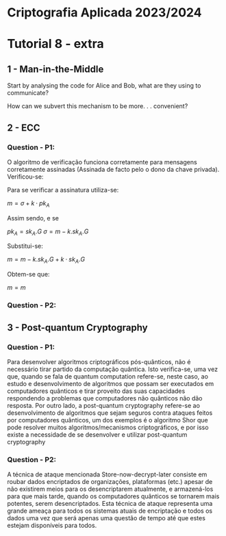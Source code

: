 # Criptografia Aplicada 2023/2024
# Tutorial 8 - extra


## 1 - Man-in-the-Middle

Start by analysing the code for Alice and Bob, what are they using to communicate?

How can we subvert this mechanism to be more. . . convenient?

## 2 - ECC
### Question - P1:

 O algoritmo de verificação funciona corretamente para mensagens corretamente assinadas (Assinada de facto pelo o dono da chave privada).
 Verificou-se:

 Para se verificar a assinatura utiliza-se:

 $m = σ + k · pk_{A}$ 

 Assim sendo, e se

 $pk_{A} = sk_{A}.G$
 $σ = m - k.sk_{A}.G$

Substitui-se:

$m = m - k.sk_{A}.G + k · sk_{A}.G$ 

Obtem-se que:

$m = m$ 

### Question - P2:

## 3 - Post-quantum Cryptography 

### Question - P1:
Para desenvolver algoritmos criptográficos pós-quânticos, não é necessário tirar partido da computação quântica. Isto verifica-se, uma vez que, quando se fala de quantum computation refere-se, neste caso, ao estudo e desenvolvimento de algoritmos que possam ser executados em computadores quânticos e tirar proveito das suas capacidades respondendo a problemas que computadores não quânticos não dão resposta. Por outro lado, a post-quantum cryptography refere-se ao desenvolvimento de algoritmos que sejam seguros contra ataques feitos por computadores quânticos, um dos exemplos é o algoritmo Shor que pode resolver muitos algoritmos/mecanismos criptográficos, e por isso existe a necessidade de se desenvolver e utilizar post-quantum cryptography

### Question - P2:
A técnica de ataque mencionada Store-now-decrypt-later consiste em roubar dados encriptados de organizações, plataformas (etc.) apesar de não existirem meios para os desencriptarem atualmente, e armazená-los para que mais tarde, quando os computadores quânticos se tornarem mais potentes, serem desencriptados.
Esta técnica de ataque representa uma grande ameaça para todos os sistemas atuais de encriptação e todos os dados uma vez que será apenas uma questão de tempo até que estes estejam disponíveis para todos.

